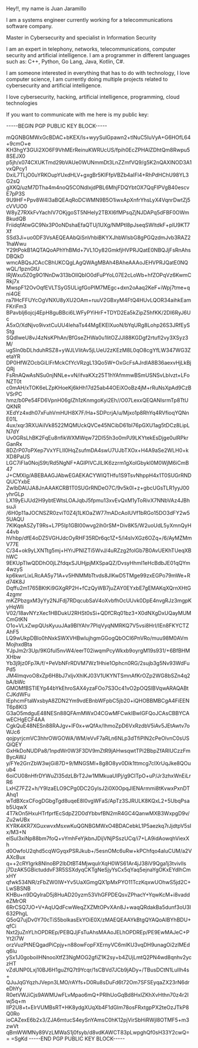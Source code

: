 Hey!!, my name is Juan Jaramillo

I am a systems engineer currently working for a telecommunications software company.

Master in Cybersecurity and specialist in Information Security

I am an expert in telephony, networks, telecommunications, computer security and artificial intelligence.
I am a programmer in different languages such as: C++, Python, Go Lang, Java, Kotlin, C#.

I am someone interested in everything that has to do with technology, I love computer science, I am currently doing multiple projects related to cybersecurity and artificial intelligence.

I love cybersecurity, hacking, artificial intelligence, programming, cloud technologies

If you want to communicate with me here is my public key:

-----BEGIN PGP PUBLIC KEY BLOCK-----

mQGNBGMWxGcBDAC+bKEX/Is+wyySulGpawn2+tlNuC5IuVyA+G6HOfL64+9cmO+e
KH3hgY3GUi2XO6F9VhMErReinuKWRUcUS/fpih0EcZPHAlZDhtQm8Rwpu58SEJX0
p5jh/x074CXUKTmd29bVAUe0WUNmmDt3LnZZmfVQ9/g5K2nQAXlNOD3A1vxQPcy1
DxiL7TLjO0uYRKOupYUxdHLV+gxgBr5KIFfpVBZb4aIFl4+RhPdHChU98YL3G2sQ
gXKQ/uzM7DTha4m4noQ5CONdIxjdPBL6MhjFDQYbtOX7QqFIPVgB40escvE7pP3S
9U9HF+Ppv8W4l3aBQEAqRoDCWMN9B5O1iwxApXnfrYhsLyX4VqnrDwtZj5cVVUO0
W8yZ7RXkFvYachIV7OKjgoST5NHeIy2TBXI6fMPsqZjNJDAPq5dFBF0OWmBkudQB
FriidqfAtwGC9Nx3P0oNDshaEfaQTUj1UXg/NMPtI8pJseqSWItdkF+plU9KT7Xf
SSd3Ji+uo0DF3VsAEQEAAbQiSnVhbiBKYXJhbWlsbG8gPGQzdmJvb3RAZ21haWwu
Y29tPokB1AQTAQoAPhYhBMd+7VL1Oy82GmkfjHVPRJQatE0NBQJjFsRnAhsDBQkD
wmcABQsJCAcCBhUKCQgLAgQWAgMBAh4BAheAAAoJEHVPRJQatE0NQwQL/1pznGtU
lRjWxu5Z0g9O1NnDw313bOllQbIO0dFuPYoL07E2cLoWb+hfZOPqVz6KwmCRkj7x
MwspF12OvOqfEVLTSyG5ULigfGoPIM7MEgc+dxn2oAaq2KeF+iWpj7tme+qni4GE
ra7lHcFFUYcOgVNXU8yXU2OAm+ruuV2GBxyM4FtQ4HUvLQOR34aihkEamFKriFm3
BPavblj6ojcj4EpH8guBBci6LWFyPYiHrF+TDYD2Ea5kZipZ5hfKK/2DI6RyJ6Uc
A5xO/XdNjvo9ivxtCuUU4IehaTs44MgEKElXuoN/bYqURg8Lohp26S3JRfEySStg
SQdlweU8vJ4zNsKPhAn/BfGseZHWa0u1litOZJJl88KGDgf2rtufl2vy3XSyz3M/
ugSln0bDLhduhRSZ8+yWJLVlitAv5jLUeU2zKEzM8L0qO8cgYfLW347WG3ZetaYR
DP0HfWZOcbGiLlFrMckCfYcVRzgL13Qo5W+OxGcFsAJrdlA8B36aexvHjLkBjQRj
FsRnAQwAsNSu0njNNLe+vN/ifvaKXz25T1hYAfmmwBSmUSNSvLblvzt+LFoNZT0t
c0mAH/xTOK6eLZpKHoeKj6kHh17d25ab44OEiXOoBz4jM+rRuNsXpAd9CzBVSrPC
hmz/b0Pe54FD6VpnH06gIZh1zKnmgoKyi2Eh//O07LexxQEQANlsrmTp8TtUQKNR
XEdYz4xdh07xFuhVmHUH8X7F/Ha+SDPcrjA/u/Mjxo1p8RhYq4RVfioqYQNnE01L
4ux/xqr3RXUAiIVk8522MQMUckQVCe45NCibD61bl76pGXU1ag5tDCz8LipLN7dY
Uv0GRsLhBK2FqEu8nfikWXMWqw72DI55h3o0mPJ9LKYtekEsDjge0ulRPkrGanRx
8DZrP07oPXep7VxYFLII0HqZsufmDA4swU7UJbTXOx+H4A9aSe2WLH0+kXD8PaUS
LGC7iFIa0NojS9t/Rd5NgNF+AGIPlVCJlLlK6zzrm1gXolGbykl0M0WjM6iCmB47
J+CMXlg/ABEBAAGJAbwEGAEKACYWIQTHfu1S9TsvNhppH4x1T0SUGrRNDQUCYxbE
ZwIbDAUJA8JnAAAKCRB1T0SUGrRNDeO7C/9v5k0I+z+gbcUGsTLR1yyJ00yhrGLp
LX19yEiJUd2H9ybtEWtsLOAJqbJ5fpmu13xvEvQxM1yToRivX7NNbVAz4JBhsuJi
/6H0p11aJOCNSZR0zviT0Z4j1LKOaZW77mADcAoIUVf1bRGo15DO3dFY2w55UAQU
7KlKqeASZyT9Rs+L7P5Ip1GBI00wvg2ih0rSM+Div8K5/W2uoUdL5yXmnQyH44vb
hVhbp/dfE4oDZ5VGHJdcOyRHF35RDr6qc1Z+5/l4slvXGz6OZq+/6/AyMZMmV77E
C/34+ok9yLXNTtg5mj+HYrJPNIZTi5WvJ/4uRZzg2folGb7B0AvUEKhTUeqXBhWC
9EKUpTlwQDDhO0jLZfdqxSJUHjpjMXSpaQZ/DvsyHhmI1eHcBdbJE01qQYm4wzyS
kp6kwrLixLRcAA5y71A+v5HNMMbTtvds8JlKwD5TMge99zxEGPo79mWe+Rd74K8J
Dqffu2m1765BKtKi9GXgRP2H+fCzQyWB7juZAY0EYxbE7gEMAKqXQrnXHtG4zgmr
mKZPbzgxM3yYy2NJFdj7RDqcubSaV4oXvbfhOcUUvk0DpE4nvgRJz3mgpKyHqWli
V02/18avNYzXec1HBDukU2RHSt0sSi+QDfCRq01bz3+X0dNXgDxUQayMUMCmGtKN
O1o+VLxZwpQUsKyuuJAa9BIYAhr7PIqVyqNMRKQ7V5vsi8HrI/IEn8FKYCTZAhF5
LQ9wUkpDBlo0hNxkSWXVHBwIujhgmGGogQbOCI6PnVRo/muu98M0AVmMojhxdBta
YJpJm2r3Up/9KGfuI5nvW4/eerT02iwqmPcyWkxb9oyrgM19s931/+6BfBHMXHbw
Yb3j9jz0Fp7A/f/+PeVbNFrRDVM7Wz1Hhie1Ophcn0RG/2sujb3g5Nv93WdFuPd5
JM4ImqvoO8xZp6H8bJ7xIjvXhlKJ03V1UKYNTSmnAfKrOZp2WG8bSZn4q2bA/bWc
GMOMfBSTIEYg44bYkEhroSAX4yzaFOo7S3Oc41vO2pOQSlBVqwARAQABtCJKdWFu
IEphcmFtaWxsbyA8ZDN2Ym9vdEBnbWFpbC5jb20+iQHOBBMBCgA4FiEENT6p8KI3
G3aO5mdguE48NESn88QFAmMWxO4CGwMFCwkIBwIGFQoJCAsCBBYCAwECHgECF4AA
CgkQuE48NESn88RAJgv+IF0x+wQfAx/IhmoZpD6VxRzdbV5iAv5JEtAwtv7oWJc6
qojpyrjcmVC3hhrOWGOWA/WM/eVvF7aRLn6NLp3dTfiPIN2cPeOlvnC0sUSQiQEY
GxHkDoNUDPa8/1npdWr0W3F3DV9mZtR9jAHwsqwtTPi2BbpZfARlUCzzFmBycAWJ
y/FYe2GrrZbW3wjGi87D+9/MNGSMl+8g8O8yv0Dik1ttmcg7cIXrUqJke8QOuub4
6oiCU08nHfrDYWuZI35dzLBrT2Jw1MMkuaUIPj/g9CITpO+uP/Jr3zhxWnEiLrR6
LxHZ7FZ2+h/Y9IzaELO9CPg0DC2GylsJ2i0X0OpqJIENArmmi8tKvwxPxnDTAhq1
wTdBXcxCFogDGbgTgd8uqeE8I0vgWFaS/ApTz3SJRULK8KQxL2+5UbqPsab5UqwX
4T7kOn5HxuHTrfprfEcSdpZ2D0dYbbvfBN2mR4GC4QanwMXB3WxpgD9v/Zu2wUBx
KYRK4KR7XGuxwvxMsxwKuQGNBGMWxO4BDACebkL1P5aezkq7rJjdtpV5sIx/M3+N
elSul3xiNp88bm7foQ+vYmhFeYjkbnJDijVNjPSszUCq/i7+LA9idAowqhViexXh
d0OwfoU2qhd5cqWGyqxPSRJkub+/5esnOMc6uRw+kPChfqo4aluCUM/a2VAXcBux
q++2cRYIgrk8NlnoBP2lbDtBT4MjwqulrXqH0WS61Ar4jJ38iV9Qga1j3tvivlls
j7DzAK5GBictuddvF3R5SSXdyqCKTgNeSjyYsCx5qYaq5ejnaYgOKxEYdlhCmxHY
qfwk534NR/zFbZW0lW+Yv5UaXGmgQX1pMxPYO11TczKqxwUOhwS5jd2C+LwSBSNB
KHBu+n9DQylraD5j8HuAD20yzm53VhGFPDEQsvZPhacY+YqwKcM+i8vaddeZMrOR
6RrCSQ7JO+V+AqUQdFcwWeqZXZMtOPvXAn8J+waqQRdakBa5dunf3oU3I632PhgL
Q5oQ7ujDv0Y70cTiS5bolkasEkYOiE0X/zMAEQEAAYkBtgQYAQoAIBYhBDU+qfCi
Nxt2juZnYLhOPDREp/PEBQJjFsTuAhsMAAoJELhOPDREp/PE9EwMAJeC+PYt2I7W
orzVuzPtNEQgadPiCpjy+n88owFopFXErnyVC6mIKU3vqDH9unagOi2zIMEdq6lu
ySx1J0goboiIHNnooXtfZ3NgMOG2gfiZ1K2sy+b4ZUjLmtQ2PN4wd8qnhv2yczHT
vZdUNP0Lxj10BJ6H1guZfQ7t9Ycqr/1sCBVd7JCb9jADy+/TBusDCtN1LuIIh4s+
QJuJqGYqzhJVepn3LMO/rAYfs+D0Ru8sDuFd6t72Om7SFSEyqaZX23rN6dreDhYy
R0etVWJiCjs9AWMUwFLvMpao6mQ+PRlhUoGqBd8HxIZKhXvHthn70z4r2Iwj5q+m
lIP2U8+t+ElrVUMBsRT+HK8ydgXUqXb4F1dGlm78osFRxtgpPX2teOzJTkP8Q0Ro
ioCAZexE6b2x3/ZJA6mtucS4eySnYAmsC0hK12pjVirSbHiRWjl8OTMF5+m3zwVt
qBmWWMNy89VzLMWaS1j0fsyb/d8vdKAWCT83pLwpghQf0sH33Y2cwQ==
=SgKd
-----END PGP PUBLIC KEY BLOCK-----

